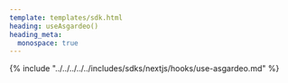 ```yaml
---
template: templates/sdk.html
heading: useAsgardeo()
heading_meta:
  monospace: true
---
```

{% include "../../../../../includes/sdks/nextjs/hooks/use-asgardeo.md" %}

